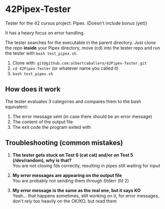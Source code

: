 # 42Pipex-Tester
Tester for the 42 cursus project: Pipex.
(Doesn't include bonus (yet))

It has a heavy focus on error handling.

The tester searches for the executable in the parent directory.
Just clone the repo **inside** your Pipex directory, move (cd) into the tester repo and run the tester with ```bash test_pipex.sh```.
1. Clone with: ```git@github.com:albertcaballero/42Pipex-Tester.git```
2. ```cd 42Pipex-Tester``` (or whatever name you called it)
3. ```bash test_pipex.sh```

## How does it work
The tester evaluates 3 categories and compares them to the bash equivalent:
1. The error message sent (in case there should be an error message)
2. The content of the output file
3. The exit code the program exited with

## Troubleshooting (common mistakes)
1. **The tester gets stuck on Test 6 (cat cat) and/or on Test 5 (/dev/random), why is that?** \
You are not closing fds correctly, resulting in pipes still waiting for input

2. **My error messages are appearing on the output file** \
You are probably not sending them through Stderr (fd 2)

3. **My error message is the same as the real one, but it says KO** \
Yeah... that happens sometimes, still working on it, for error messages, don't rely too heavily on the OK/KO, but read them
